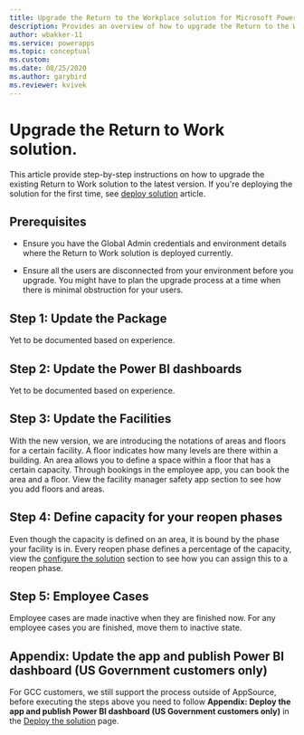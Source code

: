```yaml
---
title: Upgrade the Return to the Workplace solution for Microsoft Power Platform | Microsoft Docs
description: Provides an overview of how to upgrade the Return to the Workplace solution.
author: wbakker-11
ms.service: powerapps
ms.topic: conceptual
ms.custom: 
ms.date: 08/25/2020
ms.author: garybird
ms.reviewer: kvivek
---
```

# Upgrade the Return to Work solution.

This article provide step-by-step instructions on how to upgrade the existing Return to Work solution to the latest version. If you're deploying the solution for the first time, see [deploy solution](deploy.md) article.

## Prerequisites

- Ensure you have the Global Admin credentials and environment details where the Return to Work solution is deployed currently. 

- Ensure all the users are disconnected from your environment before you upgrade. You might have to plan the upgrade process at a time when there is minimal obstruction for your users. 

## Step 1: Update the Package

Yet to be documented based on experience.

## Step 2: Update the Power BI dashboards

Yet to be documented based on experience.

## Step 3: Update the Facilities

With the new version, we are introducing the notations of areas and floors for a certain facility. A floor indicates how many levels are there within a building. An area allows you to define a space within a floor that has a certain capacity. Through bookings in the employee app, you can book the area and a floor. View the facility manager safety app section to see how you add floors and areas.

## Step 4: Define capacity for your reopen phases

Even though the capacity is defined on an area, it is bound by the phase your facility is in. Every reopen phase defines a percentage of the capacity, view the [configure the solution](configure.md) section to see how you can assign this to a reopen phase. 

## Step 5: Employee Cases

Employee cases are made inactive when they are finished now. For any employee cases you are finished, move them to inactive state.

## Appendix: Update the app and publish Power BI dashboard (US Government customers only)

For GCC customers, we still support the process outside of AppSource, before executing the steps above you need to follow **Appendix: Deploy the app and publish Power BI dashboard (US Government customers only)** in the [Deploy the solution](deploy.md) page.

